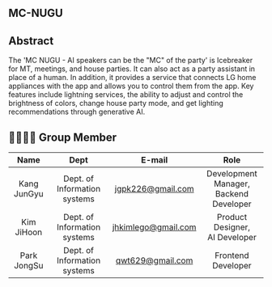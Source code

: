 ## MC-NUGU

## Abstract
The 'MC NUGU - AI speakers can be the "MC" of the party' is Icebreaker for MT, meetings, and house parties. It can also act as a party assistant in place of a human.
In  addition, it  provides  a  service  that  connects  LG home appliances with the app and allows you to control them from the app. Key features include lightning services, the ability to adjust and  control  the  brightness  of  colors,  change  house  party  mode, and get lighting recommendations through generative AI. 

## 👨‍👨‍👧‍👧 Group Member

|Name|Dept|E-mail|Role|
|:---:|:---:|:---:|:---:|
|Kang JunGyu|Dept. of Information systems|jgpk226@gmail.com|Development Manager, <br/>Backend Developer|
|Kim JiHoon|Dept. of Information systems|jhkimlego@gmail.com|Product Designer, <br/>AI Developer|
|Park JongSu|Dept. of Information systems|qwt629@gmail.com|Frontend Developer|

<br>
